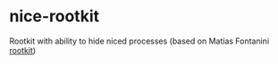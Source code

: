 nice-rootkit
============

Rootkit with ability to hide niced processes (based on Matías Fontanini [rootkit](https://github.com/mfontanini/Programs-Scripts/rootkit))

